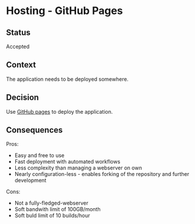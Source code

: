 # Hosting - GitHub Pages

## Status

Accepted

## Context

The application needs to be deployed somewhere.

## Decision

Use [GitHub pages](https://pages.github.com/) to deploy the application.

## Consequences

Pros: 
* Easy and free to use
* Fast deployment with automated workflows
* Less complexity than managing a webserver on own
* Nearly configuration-less - enables forking of the repository and further development

Cons:
* Not a fully-fledged-webserver
* Soft bandwith limit of 100GB/month
* Soft buld limit of 10 builds/hour